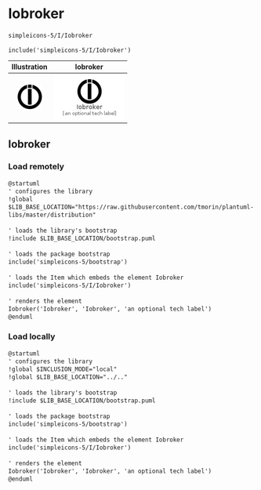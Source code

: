 # Iobroker


```text
simpleicons-5/I/Iobroker
```

```text
include('simpleicons-5/I/Iobroker')
```



| Illustration | Iobroker |
| :---: | :---: |
| ![illustration for Illustration](../../simpleicons-5/I/Iobroker.png) | ![illustration for Iobroker](../../simpleicons-5/I/Iobroker.Local.png) |




## Iobroker

### Load remotely
```plantuml
@startuml
' configures the library
!global $LIB_BASE_LOCATION="https://raw.githubusercontent.com/tmorin/plantuml-libs/master/distribution"

' loads the library's bootstrap
!include $LIB_BASE_LOCATION/bootstrap.puml

' loads the package bootstrap
include('simpleicons-5/bootstrap')

' loads the Item which embeds the element Iobroker
include('simpleicons-5/I/Iobroker')

' renders the element
Iobroker('Iobroker', 'Iobroker', 'an optional tech label')
@enduml
```

### Load locally
```plantuml
@startuml
' configures the library
!global $INCLUSION_MODE="local"
!global $LIB_BASE_LOCATION="../.."

' loads the library's bootstrap
!include $LIB_BASE_LOCATION/bootstrap.puml

' loads the package bootstrap
include('simpleicons-5/bootstrap')

' loads the Item which embeds the element Iobroker
include('simpleicons-5/I/Iobroker')

' renders the element
Iobroker('Iobroker', 'Iobroker', 'an optional tech label')
@enduml
```

